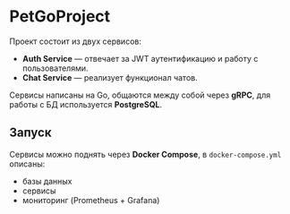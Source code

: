 # PetGoProject

Проект состоит из двух сервисов:

- **Auth Service** — отвечает за JWT аутентификацию и работу с пользователями.
- **Chat Service** — реализует функционал чатов.

Сервисы написаны на Go, общаются между собой через **gRPC**, для работы с БД используется **PostgreSQL**.

## Запуск
Сервисы можно поднять через **Docker Compose**, в `docker-compose.yml` описаны:
- базы данных
- сервисы
- мониторинг (Prometheus + Grafana)